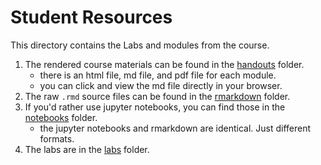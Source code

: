 Student Resources
=================

This directory contains the Labs and modules from the course.

1. The rendered course materials can be found in the [handouts](https://github.com/Azure/mr4ds/tree/master/Student-Resources/Handouts) folder.
	- there is an html file, md file, and pdf file for each module.
	- you can click and view the md file directly in your browser.
2. The raw `.rmd` source files can be found in the [rmarkdown](https://github.com/Azure/mr4ds/tree/master/Student-Resources/rmarkdown) folder.
3. If you'd rather use jupyter notebooks, you can find those in the [notebooks](https://github.com/Azure/mr4ds/tree/master/Student-Resources/notebooks) folder.
	- the jupyter notebooks and rmarkdown are identical. Just different formats.
4. The labs are in the [labs](https://github.com/Azure/mr4ds/tree/master/Student-Resources/Labs) folder. 